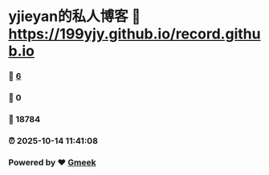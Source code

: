 # yjieyan的私人博客 :link: https://199yjy.github.io/record.github.io 
### :page_facing_up: [6](https://199yjy.github.io/record.github.io/tag.html) 
### :speech_balloon: 0 
### :hibiscus: 18784 
### :alarm_clock: 2025-10-14 11:41:08 
### Powered by :heart: [Gmeek](https://github.com/Meekdai/Gmeek)
